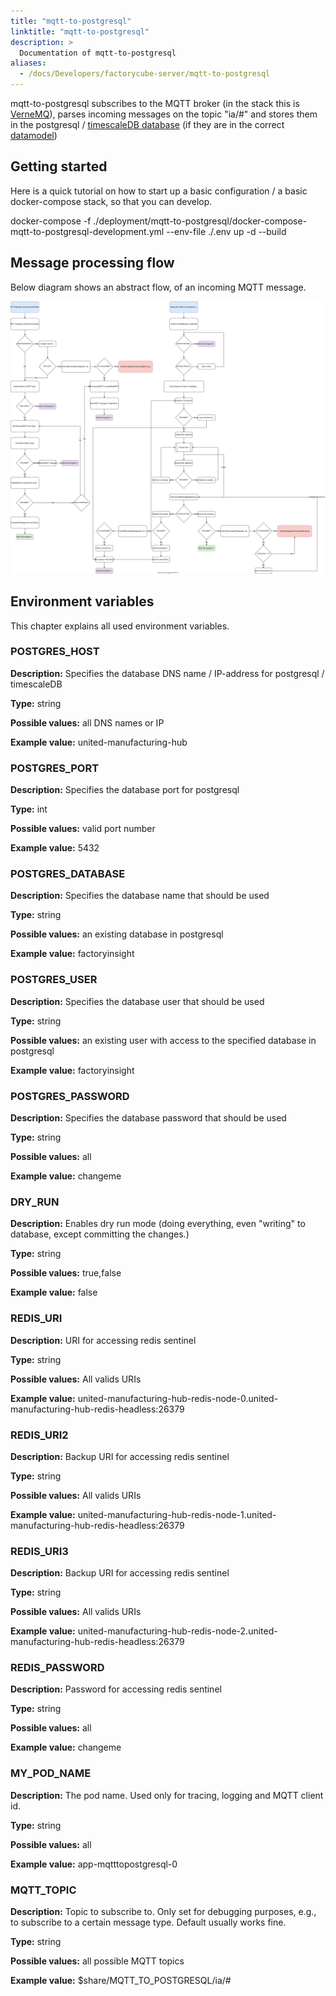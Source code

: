 ```yaml
---
title: "mqtt-to-postgresql"
linktitle: "mqtt-to-postgresql"
description: >
  Documentation of mqtt-to-postgresql
aliases:
  - /docs/Developers/factorycube-server/mqtt-to-postgresql
---
```


mqtt-to-postgresql subscribes to the MQTT broker (in the stack this is [VerneMQ](https://github.com/vernemq/vernemq)), parses incoming messages on the topic "ia/#" and stores them in the postgresql / [timescaleDB database](https://github.com/timescale/timescaledb) (if they are in the correct [datamodel](/docs/concepts/mqtt/))

## Getting started

Here is a quick tutorial on how to start up a basic configuration / a basic docker-compose stack, so that you can develop.

docker-compose -f ./deployment/mqtt-to-postgresql/docker-compose-mqtt-to-postgresql-development.yml --env-file ./.env up -d --build

## Message processing flow
Below diagram shows an abstract flow, of an incoming MQTT message.

[![MQTT-Flow](MQTT-Flow.svg)](MQTT-Flow.svg)

## Environment variables

This chapter explains all used environment variables.

### POSTGRES_HOST

**Description:** Specifies the database DNS name / IP-address for postgresql / timescaleDB 

**Type:** string

**Possible values:** all DNS names or IP 

**Example value:**  united-manufacturing-hub

### POSTGRES_PORT

**Description:** Specifies the database port for postgresql 

**Type:** int

**Possible values:** valid port number 

**Example value:** 5432

### POSTGRES_DATABASE

**Description:** Specifies the database name that should be used 

**Type:** string

**Possible values:** an existing database in postgresql 

**Example value:**  factoryinsight

### POSTGRES_USER

**Description:** Specifies the database user that should be used 

**Type:** string

**Possible values:** an existing user with access to the specified database in postgresql 

**Example value:**  factoryinsight

### POSTGRES_PASSWORD

**Description:** Specifies the database password that should be used 

**Type:** string

**Possible values:** all

**Example value:**  changeme

### DRY_RUN

**Description:** Enables dry run mode (doing everything, even "writing" to database, except committing the changes.) 

**Type:** string

**Possible values:** true,false

**Example value:**  false

### REDIS_URI

**Description:** URI for accessing redis sentinel  

**Type:** string

**Possible values:** All valids URIs

**Example value:** united-manufacturing-hub-redis-node-0.united-manufacturing-hub-redis-headless:26379

### REDIS_URI2

**Description:** Backup URI for accessing redis sentinel  

**Type:** string

**Possible values:** All valids URIs

**Example value:** united-manufacturing-hub-redis-node-1.united-manufacturing-hub-redis-headless:26379

### REDIS_URI3

**Description:** Backup URI for accessing redis sentinel  

**Type:** string

**Possible values:** All valids URIs

**Example value:** united-manufacturing-hub-redis-node-2.united-manufacturing-hub-redis-headless:26379

### REDIS_PASSWORD

**Description:** Password for accessing redis sentinel  

**Type:** string

**Possible values:** all 

**Example value:** changeme 

### MY_POD_NAME

**Description:** The pod name. Used only for tracing, logging and  MQTT client id. 

**Type:** string

**Possible values:** all 

**Example value:** app-mqtttopostgresql-0 

### MQTT_TOPIC

**Description:** Topic to subscribe to. Only set for debugging purposes, e.g., to subscribe to a certain message type. Default usually works fine.  

**Type:** string

**Possible values:**  all possible MQTT topics 

**Example value:** $share/MQTT_TO_POSTGRESQL/ia/# 


